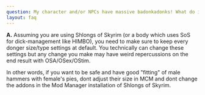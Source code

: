 ```yaml
---
question: My character and/or NPCs have massive badonkadonks! What do i do!?!
layout: faq
---
```


**A.** Assuming you are using Shlongs of Skyrim (or a body which uses SoS for dick-management like HIMBO), you need to make sure to keep every donger size/type settings at default. You technically can change these settings but any change you make may have weird repercussions on the end result with OSA/OSex/OStim.

In other words, if you want to be safe and have good "fitting" of male hammers with female's pies, dont adjust their size in MCM and dont change the addons in the Mod Manager installation of Shlongs of Skyrim.